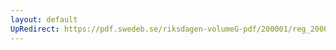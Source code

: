 ```yaml
---
layout: default
UpRedirect: https://pdf.swedeb.se/riksdagen-volumeG-pdf/200001/reg_200001/reg_200001_0435.pdf
---
```


